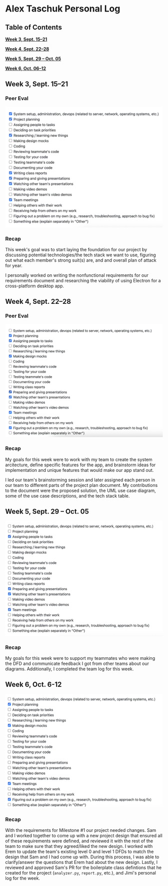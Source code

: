 # Alex Taschuk Personal Log

## Table of Contents

**[Week 3, Sept. 15–21](#week-3-sept-1521)**

**[Week 4, Sept. 22–28](#week-4-sept-2228)**

**[Week 5, Sept. 29 – Oct. 05](#week-5-sept-29--oct-05)**

**[Week 6, Oct. 06–12](#week-6-oct-6-12)**

## Week 3, Sept. 15–21 

### Peer Eval
![Peer eval](./log_images/personal_log_imgs/alex/week3.png)

### Recap
This week's goal was to start laying the foundation for our project by discussing potential technologies/the tech stack we want to use, figuring out what each member's strong suit(s) are, and and overall plan of attack for year.

I personally worked on writing the nonfunctional requirements for our requirements document and researching the viability of using Electron for a cross-platform desktop app.

## Week 4, Sept. 22–28

### Peer Eval

![Peer Eval](./log_images/personal_log_imgs/alex/week4.png)

### Recap
My goals for this week were to work with my team to create the system arcitecture, define specific features for the app, and brainstorm ideas for implementation and unique features that would make our app stand out. 

I led our team's brainstorming session and later assigned each person in our team to different parts of the project plan document. My contributions to the document were the proposed solution, the UML use case diagram, some of the use case descriptions, and the tech stack table.

## Week 5, Sept. 29 – Oct. 05

![Peer Eval](./log_images/personal_log_imgs/alex/week5.png)

### Recap
My goals for this week were to support my teammates who were making the DFD and communicate feedback I got from other teams about our diagrams. Additionally, I completed the team log for this week.

## Week 6, Oct. 6-12

![Peer Eval](./log_images/personal_log_imgs/alex/week6.png)

### Recap

With the requirements for Milestone #1 our project needed changes. Sam and I worked together to come up with a new project design that ensured all of these requirements were defined, and reviewed it with the rest of the team to make sure that they agreed/liked the new design. I worked with Erem to update the team's existing level 0 and level 1 DFDs to match the design that Sam and I had come up with. During this process, I was able to clarify/answer the questions that Erem had about the new design. Lastly, I reviewed and approved Sam's PR for the boilerplate class defintions that he created for the project (`analyzer.py`, `report.py`, etc.), and Jimi's personal log for the week.